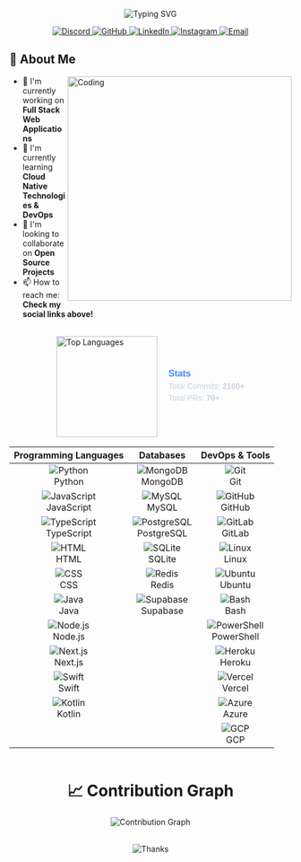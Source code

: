 
<p align="center">
  <img src="https://readme-typing-svg.demolab.com?font=Fira+Code&weight=600&size=28&duration=3000&pause=1000&color=3F8AFF&center=true&vCenter=true&random=false&width=800&lines=Welcome+to+my+GitHub+Profile!;Python+Developer+and+Automation+Engineer;Full-Stack+Web+and+AI+Developer;Software+Engineer+(Python+and+AI);Tech+Innovator+/+Product+Developer" alt="Typing SVG" />
</p>


<!-- Social Links with Badges -->
<div align="center">
  <a href="https://discordapp.com/users/271140080188522497">
    <img src="https://img.shields.io/badge/Discord-5865F2?style=for-the-badge&logo=discord&logoColor=white" alt="Discord" />
  </a>
  <a href="https://github.com/brutalharsh">
    <img src="https://img.shields.io/badge/GitHub-100000?style=for-the-badge&logo=github&logoColor=white" alt="GitHub" />
  </a>
  <a href="https://linkedin.com/in/harsh-kadyan">
    <img src="https://img.shields.io/badge/LinkedIn-0077B5?style=for-the-badge&logo=linkedin&logoColor=white" alt="LinkedIn" />
  </a>
  <a href="https://instagram.com/brutal_harsh">
    <img src="https://img.shields.io/badge/Instagram-E4405F?style=for-the-badge&logo=instagram" alt="Instagram" />
  </a>
  <a href="mailto:harshkadyan099@gmail.com">
    <img src="https://img.shields.io/badge/Email-D14836?style=for-the-badge&logo=gmail&logoColor=white" alt="Email" />
  </a>
</div>

## 🌟 About Me

<img align="right" alt="Coding" width="400" src="https://raw.githubusercontent.com/brutalharsh/brutalharsh/master/vibecoding.gif">

- 🔭 I'm currently working on **Full Stack Web Applications**
- 🌱 I'm currently learning **Cloud Native Technologies & DevOps**
- 👯 I'm looking to collaborate on **Open Source Projects**
- 📫 How to reach me: **Check my social links above!**

<br clear="both">

<div style="display: flex; align-items: center; justify-content: center; gap: 20px;">
  <!-- Top Languages -->
  <img src="https://github-readme-stats.vercel.app/api/top-langs/?username=brutalharsh&layout=compact&hide_border=true&title_color=3F8AFF&text_color=c9d1d9&bg_color=0d1117&hide=Rust,Jinja,java,ruby,php,c%2B%2B,c%23,go,objective-c&langs_count=8" alt="Top Languages" height="180" />

  <!-- Stats Info -->
  <div style="color: #c9d1d9; font-family: Arial, sans-serif; text-align: left;">
    <h3 style="margin: 0; color: #3F8AFF;">Stats</h3>
    <p style="margin: 5px 0;">Total Commits: <strong>2100+</strong></p>
    <p style="margin: 5px 0;">Total PRs: <strong>70+</strong></p>
  </div>
</div>

<br clear="both">

<div align="center">
  <table align="center" style="margin:0 auto;">
    <thead>
      <tr>
        <th>Programming Languages</th>
        <th>Databases</th>
        <th>DevOps & Tools</th>
      </tr>
    </thead>
    <tbody>
      <tr>
        <td align="center">
          <img src="https://skillicons.dev/icons?i=python" alt="Python" /><br/>Python
        </td>
        <td align="center">
          <img src="https://skillicons.dev/icons?i=mongodb" alt="MongoDB" /><br/>MongoDB
        </td>
        <td align="center">
          <img src="https://skillicons.dev/icons?i=git" alt="Git" /><br/>Git
        </td>
      </tr>
      <tr>
        <td align="center">
          <img src="https://skillicons.dev/icons?i=js" alt="JavaScript" /><br/>JavaScript
        </td>
        <td align="center">
          <img src="https://skillicons.dev/icons?i=mysql" alt="MySQL" /><br/>MySQL
        </td>
        <td align="center">
          <img src="https://skillicons.dev/icons?i=github" alt="GitHub" /><br/>GitHub
        </td>
      </tr>
      <tr>
        <td align="center">
          <img src="https://skillicons.dev/icons?i=ts" alt="TypeScript" /><br/>TypeScript
        </td>
        <td align="center">
          <img src="https://skillicons.dev/icons?i=postgres" alt="PostgreSQL" /><br/>PostgreSQL
        </td>
        <td align="center">
          <img src="https://skillicons.dev/icons?i=gitlab" alt="GitLab" /><br/>GitLab
        </td>
      </tr>
      <tr>
        <td align="center">
          <img src="https://skillicons.dev/icons?i=html" alt="HTML" /><br/>HTML
        </td>
        <td align="center">
          <img src="https://skillicons.dev/icons?i=sqlite" alt="SQLite" /><br/>SQLite
        </td>
        <td align="center">
          <img src="https://skillicons.dev/icons?i=linux" alt="Linux" /><br/>Linux
        </td>
      </tr>
      <tr>
        <td align="center">
          <img src="https://skillicons.dev/icons?i=css" alt="CSS" /><br/>CSS
        </td>
        <td align="center">
          <img src="https://skillicons.dev/icons?i=redis" alt="Redis" /><br/>Redis
        </td>
        <td align="center">
          <img src="https://skillicons.dev/icons?i=ubuntu" alt="Ubuntu" /><br/>Ubuntu
        </td>
      </tr>
      <tr>
        <td align="center">
          <img src="https://skillicons.dev/icons?i=java" alt="Java" /><br/>Java
        </td>
        <td align="center">
          <img src="https://skillicons.dev/icons?i=supabase" alt="Supabase" /><br/>Supabase
        </td>
        <td align="center">
          <img src="https://skillicons.dev/icons?i=bash" alt="Bash" /><br/>Bash
        </td>
      </tr>
      <tr>
        <td align="center">
          <img src="https://skillicons.dev/icons?i=nodejs" alt="Node.js" /><br/>Node.js
        </td>
        <td align="center">
        </td>
        <td align="center">
          <img src="https://skillicons.dev/icons?i=powershell" alt="PowerShell" /><br/>PowerShell
        </td>
      </tr>
      <tr>
        <td align="center">
          <img src="https://skillicons.dev/icons?i=nextjs" alt="Next.js" /><br/>Next.js
        </td>
        <td align="center">
        </td>
        <td align="center">
          <img src="https://skillicons.dev/icons?i=heroku" alt="Heroku" /><br/>Heroku
        </td>
      </tr>
      <tr>
        <td align="center">
          <img src="https://skillicons.dev/icons?i=swift" alt="Swift" /><br/>Swift
        </td>
        <td align="center">
        </td>
        <td align="center">
          <img src="https://skillicons.dev/icons?i=vercel" alt="Vercel" /><br/>Vercel
        </td>
      </tr>
      <tr>
        <td align="center">
          <img src="https://skillicons.dev/icons?i=kotlin" alt="Kotlin" /><br/>Kotlin
        </td>
        <td align="center">
        </td>
        <td align="center">
          <img src="https://skillicons.dev/icons?i=azure" alt="Azure" /><br/>Azure
        </td>
      </tr>
      <tr>
        <td align="center">
        </td>
        <td align="center">
        </td>
        <td align="center">
          <img src="https://skillicons.dev/icons?i=gcp" alt="GCP" /><br/>GCP
        </td>
      </tr>
    </tbody>
  </table>
</div>

<br clear="both">

<div align="center">
<h1>📈 Contribution Graph</h1>
  <img src="https://github-readme-activity-graph.vercel.app/graph?username=brutalharsh&bg_color=0d1117&color=3F8AFF&line=3F8AFF&point=fff&area=true&hide_border=true" alt="Contribution Graph" />
</div>

<br clear="both">


<div align="center">
  <p>
    <img src="https://img.shields.io/badge/Thanks%20For%20Visiting-05122A?style=for-the-badge" alt="Thanks" />
  </p>
</div>
